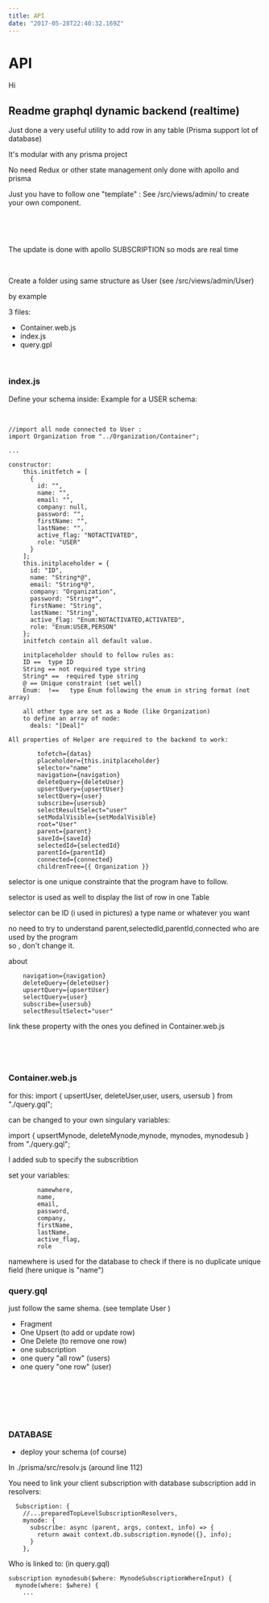 ```yaml
---
title: API
date: "2017-05-28T22:40:32.169Z"
---
```


# API

Hi

## Readme graphql dynamic backend (realtime) 

Just done a very useful utility to add row in any table (Prisma support lot of database)

It's modular with any prisma project

No need Redux or other state management only done with apollo and prisma 

Just you have to follow one "template" : See /src/views/admin/ to create your own component.


&nbsp;

&nbsp;

The update is done with apollo SUBSCRIPTION so mods are real time
&nbsp;

&nbsp;


Create a folder using same structure as User (see /src/views/admin/User)

by example

3 files:
- Container.web.js
- index.js
- query.gpl


&nbsp;


### index.js 
Define your schema inside:
Example for a USER schema:

&nbsp; 
```
//import all node connected to User :
import Organization from "../Organization/Container";

...

constructor:
    this.initfetch = [
      {
        id: "",
        name: "",
        email: "",
        company: null,
        password: "",
        firstName: "",
        lastName: "",
        active_flag: "NOTACTIVATED",
        role: "USER"
      }
    ];
    this.initplaceholder = {
      id: "ID",
      name: "String*@",
      email: "String*@",
      company: "Organization",
      password: "String*",
      firstName: "String",
      lastName: "String",
      active_flag: "Enum:NOTACTIVATED,ACTIVATED",
      role: "Enum:USER,PERSON"
    };
    initfetch contain all default value.

    initplaceholder should to follow rules as:
    ID ==  type ID
    String == not required type string
    String* ==  required type string
    @ == Unique constraint (set well)
    Enum:  !==   type Enum following the enum in string format (not array)

    all other type are set as a Node (like Organization)
    to define an array of node:
      deals: "[Deal]"

All properties of Helper are required to the backend to work:

        tofetch={datas}
        placeholder={this.initplaceholder}
        selector="name"
        navigation={navigation}
        deleteQuery={deleteUser}
        upsertQuery={upsertUser}
        selectQuery={user}
        subscribe={usersub}
        selectResultSelect="user"
        setModalVisible={setModalVisible}
        root="User"
        parent={parent}
        saveId={saveId}
        selectedId={selectedId}
        parentId={parentId}
        connected={connected}
        childrenTree={{ Organization }} 

```

selector is one unique constrainte that the program have to follow.

selector is used as well to display the list of row in one Table 

selector can be ID (i used in pictures) a type name or whatever you want


no need to try to understand parent,selectedId,parentId,connected who are used by the program  
so , don't change it.

about 

        navigation={navigation}
        deleteQuery={deleteUser}
        upsertQuery={upsertUser}
        selectQuery={user}
        subscribe={usersub}
        selectResultSelect="user"

link these property with the ones you defined in Container.web.js


&nbsp;

&nbsp;

### Container.web.js

for this:
import { upsertUser,  deleteUser,user, users, usersub } from "./query.gql";

can be changed to your own singulary variables:

import { upsertMynode,  deleteMynode,mynode, mynodes, mynodesub } from "./query.gql";

I added sub to specify the subscribtion 

set your variables: 
```
        namewhere,
        name,
        email,
        password,
        company,
        firstName,
        lastName,
        active_flag,
        role
```

namewhere is used for the database to check if there is no duplicate unique field (here unique is "name")


### query.gql
just follow the same shema. (see template User )
- Fragment 
- One Upsert (to add or update row)
- One Delete (to remove one row) 
- one subscription 
- one query "all row" (users)
- one query "one row" (user)

&nbsp;

&nbsp;

&nbsp;

### DATABASE

- deploy your schema (of course)

In ./prisma/src/resolv.js (around line 112)

You need to link your client subscription with database subscription
 add in resolvers:

```
  Subscription: {
    //...preparedTopLevelSubscriptionResolvers,
    mynode: {
      subscribe: async (parent, args, context, info) => {
        return await context.db.subscription.mynode({}, info);
      }
    },

```

Who is linked to:   (in query.gql)
```
subscription mynodesub($where: MynodeSubscriptionWhereInput) {
  mynode(where: $where) {
    ...


```    
    














